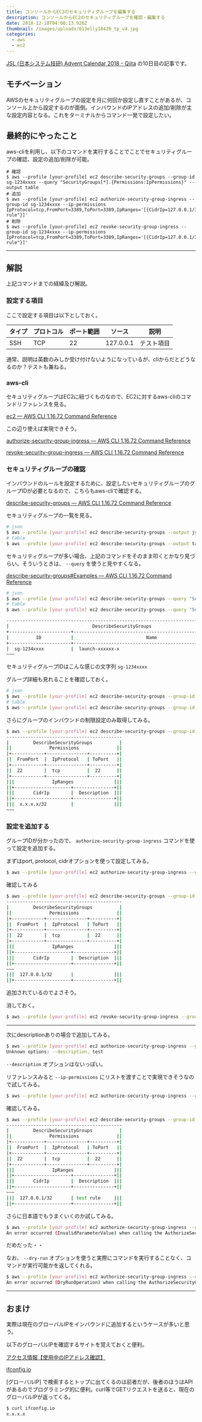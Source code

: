 ```yaml
---
title: コンソールからEC2のセキュリティグループを編集する
description: コンソールからEC2のセキュリティグループを確認・編集する
date: 2018-12-10T04:00:13.926Z
thumbnail: /images/uploads/013elly18420_tp_v4.jpg
categories:
  - aws
  - ec2
---
```

 [JSL \(日本システム技研\) Advent Calendar 2018 \- Qiita](https://qiita.com/advent-calendar/2018/jsl) の10日目の記事です。

## モチベーション

AWSのセキュリティグループの設定を月に何回か設定し直すことがあるが、コンソール上から設定するのが面倒。インバウンドのIPアドレスの追加/削除が主な設定内容となる。これをターミナルからコマンド一発で設定したい。

## 最終的にやったこと

aws-cliを利用し、以下のコマンドを実行することでことでセキュリティグループの確認、設定の追加/削除が可能。
```
# 確認
$ aws --profile [your-profile] ec2 describe-security-groups --group-id sg-1234xxxx --query "SecurityGroups[*].{Permissions:IpPermissions}" --output table
# 追加
$ aws --profile [your-profile] ec2 authorize-security-group-ingress --group-id sg-1234xxxx --ip-permissions IpProtocol=tcp,FromPort=3389,ToPort=3389,IpRanges='[{CidrIp=127.0.0.1/32,Description="test rule"}]'
# 削除
$ aws --profile [your-profile] ec2 revoke-security-group-ingress --group-id sg-1234xxxx --ip-permissions IpProtocol=tcp,FromPort=3389,ToPort=3389,IpRanges='[{CidrIp=127.0.0.1/32,Description="test rule"}]'
```

---

## 解説

上記コマンドまでの経緯及び解説。

### 設定する項目

ここで設定する項目は以下としておく。

| タイプ | プロトコル | ポート範囲 | ソース | 説明 |
|---|---|---|---|---|
|SSH  |TCP  |22  | 127.0.0.1 | テスト項目 |

通常、説明は英数のみしか受け付けないようになっているが、cliからだとどうなるのか？テストも兼ねる。

### aws-cli

セキュリティグループはEC2に紐づくものなので、EC2に対するaws-cliのコマンドリファレンスを見る。

[ec2 — AWS CLI 1\.16\.72 Command Reference](https://docs.aws.amazon.com/cli/latest/reference/ec2/index.html)

この辺り使えば実現できそう。

[authorize\-security\-group\-ingress — AWS CLI 1\.16\.72 Command Reference](https://docs.aws.amazon.com/cli/latest/reference/ec2/authorize-security-group-ingress.html)

[revoke\-security\-group\-ingress — AWS CLI 1\.16\.72 Command Reference](https://docs.aws.amazon.com/cli/latest/reference/ec2/revoke-security-group-ingress.html)

### セキュリティグループの確認

インバウンドのルールを設定するために、設定したいセキュリティグループのグループIDが必要となるので、こちらもaws-cliで確認する。

[describe\-security\-groups — AWS CLI 1\.16\.72 Command Reference](https://docs.aws.amazon.com/cli/latest/reference/ec2/describe-security-groups.html)

セキュリティグループの一覧を見る。

```bash
# json
$ aws --profile [your-profile] ec2 describe-security-groups --output json
# table
$ aws --profile [your-profile] ec2 describe-security-groups --output table
```

セキュリティグループが多い場合、上記のコマンドをそのまま叩くとかなり見づらい。そういうときは、 `--query` を使うと見やすくなる。

[describe\-security\-groups#Examples — AWS CLI 1\.16\.72 Command Reference ](https://docs.aws.amazon.com/cli/latest/reference/ec2/describe-security-groups.html#examples)

```bash
# json
$ aws --profile [your-profile] ec2 describe-security-groups --query "SecurityGroups[*].{Name:GroupName,ID:GroupId}" --output json
# table
$ aws --profile [your-profile] ec2 describe-security-groups --query "SecurityGroups[*].{Name:GroupName,ID:GroupId}" --output table

--------------------------------------------------------------------------------------
|                               DescribeSecurityGroups                               |
+-----------------------+------------------------------------------------------------+
|          ID           |                           Name                             |
+-----------------------+------------------------------------------------------------+
|  sg-1234xxxx          |  launch-xxxxxx-x                                           |
~~~
```

セキュリティグループIDはこんな感じの文字列 `sg-1234xxxx`

グループ詳細も見れることを確認しておく。

```bash
# json
$ aws --profile [your-profile] ec2 describe-security-groups --group-id sg-1234xxxx --output json
# table
$ aws --profile [your-profile] ec2 describe-security-groups --group-id sg-1234xxxx --output table
```

さらにグループのインバウンドの制限設定のみ取得してみる。

```bash
$ aws --profile [your-profile] ec2 describe-security-groups --group-id sg-1234xxxx --query "SecurityGroups[*].{Permissions:IpPermissions}" --output table
-------------------------------------------
|         DescribeSecurityGroups          |
||              Permissions              ||
|+------------+---------------+----------+|
||  FromPort  |  IpProtocol   | ToPort   ||
|+------------+---------------+----------+|
||  22        |  tcp          |  22      ||
|+------------+---------------+----------+|
|||              IpRanges               |||
||+---------------------+---------------+||
|||       CidrIp        |  Description  |||
||+---------------------+---------------+||
|||  x.x.x.x/32         |               |||
~~~
```

### 設定を追加する

グループIDが分かったので、 `authorize-security-group-ingress` コマンドを使って設定を追加する。

まずはport, protocol, cidrオプションを使って設定してみる。

```bash
$ aws --profile [your-profile] ec2 authorize-security-group-ingress --group-id sg-1234xxxx --protocol tcp --port 22 --cidr 127.0.0.1/32
```

確認してみる
```bash
$ aws --profile [your-profile] ec2 describe-security-groups --group-id sg-1234xxxx --query "SecurityGroups[*].{Permissions:IpPermissions}" --output table
-------------------------------------------
|         DescribeSecurityGroups          |
||              Permissions              ||
|+------------+---------------+----------+|
||  FromPort  |  IpProtocol   | ToPort   ||
|+------------+---------------+----------+|
||  22        |  tcp          |  22      ||
|+------------+---------------+----------+|
|||              IpRanges               |||
||+---------------------+---------------+||
|||       CidrIp        |  Description  |||
||+---------------------+---------------+||
~~~
|||  127.0.0.1/32       |               |||
||+---------------------+---------------+||
```

追加されているのでよさそう。

消しておく。

```bash
$ aws --profile [your-profile] ec2 revoke-security-group-ingress --group-id sg-1234xxxx --protocol tcp --port 22 --cidr 127.0.0.1/32
```

---

次にdescriptionありの場合で追加してみる。

```bash
$ aws --profile [your-profile] ec2 authorize-security-group-ingress --group-id sg-1234xxxx --protocol tcp --port 22 --cidr 127.0.0.1/32 --description 'test'
Unknown options: --description, test
```

`--description` オプションはないっぽい。

リファレンスみると `--ip-permissions` にリストを渡すことで実現できそうなので試してみる。

```bash
$ aws --profile [your-profile] ec2 authorize-security-group-ingress --group-id sg-1234xxxx --ip-permissions IpProtocol=tcp,FromPort=22,ToPort=22,IpRanges='[{CidrIp=127.0.0.1/32,Description="test rule"}]'
```

確認してみる。

```bash
$ aws --profile [your-profile] ec2 describe-security-groups --group-id sg-1234xxxx --query "SecurityGroups[*].{Permissions:IpPermissions}" --output table
-------------------------------------------
|         DescribeSecurityGroups          |
||              Permissions              ||
|+------------+---------------+----------+|
||  FromPort  |  IpProtocol   | ToPort   ||
|+------------+---------------+----------+|
||  22        |  tcp          |  22      ||
|+------------+---------------+----------+|
|||              IpRanges               |||
||+---------------------+---------------+||
|||       CidrIp        |  Description  |||
||+---------------------+---------------+||
~~~
|||  127.0.0.1/32       | test rule     |||
||+---------------------+---------------+||
```

さらに日本語でもうまくいくのか試してみる。

```bash
$ aws --profile [your-profile] ec2 authorize-security-group-ingress --group-id sg-1234xxxx --ip-permissions IpProtocol=tcp,FromPort=3389,ToPort=3389,IpRanges='[{CidrIp=127.0.0.1/32,Description="テスト項目"}]'
An error occurred (InvalidParameterValue) when calling the AuthorizeSecurityGroupIngress operation: Invalid rule description. Valid descriptions are strings less than 256 characters from the following set:  a-zA-Z0-9. _-:/()#,@[]+=&;{}!$*
```

だめだった・・

なお、 `--dry-run` オプションを使うと実際にコマンドを実行することなく、コマンドが実行可能かを返してくれる。

```bash
$ aws --profile [your-profile] ec2 authorize-security-group-ingress --dry-run --group-id sg-1234xxxx
An error occurred (DryRunOperation) when calling the AuthorizeSecurityGroupIngress operation: Request would have succeeded, but DryRun flag is set.
```

--- 

## おまけ

実際は現在のグローバルIPをインバウンドに追加するというケースが多いと思う。

以下のグローバルIPを確認するサイトを覚えておくと便利。

[アクセス情報【使用中のIPアドレス確認】](https://www.cman.jp/network/support/go_access.cgi)

[ifconfig\.io](https://ifconfig.io/)

[グローバルIP] で検索するとトップに出てくるのは前者だが、後者のほうはAPIがあるのでプログラミング的に便利。curl等でGETリクエストを送ると、現在のグローバルIPが返ってくる。

```bash
$ curl ifconfig.io
x.x.x.x
```
